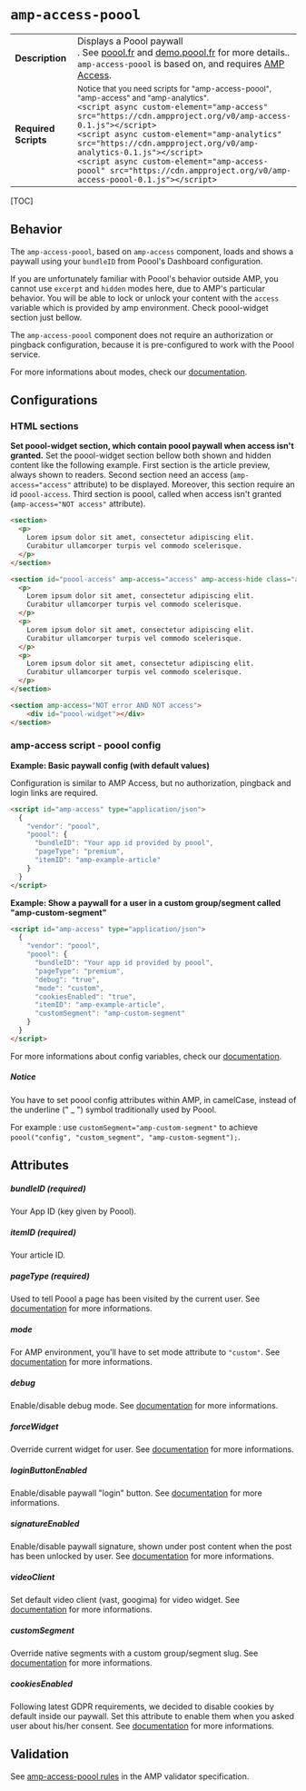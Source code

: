 <!---
Copyright 2017 The AMP HTML Authors.

Licensed under the Apache License, Version 2.0 (the "License");
you may not use this file except in compliance with the License.
You may obtain a copy of the License at

      http://www.apache.org/licenses/LICENSE-2.0

Unless required by applicable law or agreed to in writing, software
distributed under the License is distributed on an "AS-IS" BASIS,
WITHOUT WARRANTIES OR CONDITIONS OF ANY KIND, either express or implied.
See the License for the specific language governing permissions and
limitations under the License.
-->

# <a name=”amp-access-poool></a> `amp-access-poool`

<table>
  <tr>
    <td class="col-fourty"><strong>Description</strong></td>
    <td>Displays a Poool paywall<br />.
    See <a href="http://poool.fr">poool.fr</a> and <a href="http://demo.poool.fr">demo.poool.fr</a> for more details.. <code>amp-access-poool</code> is based on, and requires <a href="https://www.ampproject.org/docs/reference/components/amp-access">AMP Access</a>.</td>
  </tr>
  <tr>
    <td class="col-fourty"><strong>Required Scripts</strong></td>
    <td>
        <small>Notice that you need scripts for "amp-access-poool", "amp-access" and "amp-analytics".</small>
      <div>
        <code>&lt;script async custom-element="amp-access" src="https://cdn.ampproject.org/v0/amp-access-0.1.js">&lt;/script></code>
      </div>
      <div>
        <code>&lt;script async custom-element="amp-analytics" src="https://cdn.ampproject.org/v0/amp-analytics-0.1.js">&lt;/script></code>
      </div>
      <div>
        <code>&lt;script async custom-element="amp-access-poool" src="https://cdn.ampproject.org/v0/amp-access-poool-0.1.js">&lt;/script></code>
      </div>
    </td>
  </tr>
</table>

[TOC]

## Behavior

The `amp-access-poool`, based on `amp-access` component, loads and shows a paywall using your `bundleID` from Poool's Dashboard configuration.

If you are unfortunately familiar with Poool's behavior outside AMP, you cannot use `excerpt` and `hidden` modes here, due to AMP's particular behavior. You will be able to lock or unlock your content with the `access` variable which is provided by amp environment. Check poool-widget section just bellow.

The `amp-access-poool` component does not require an authorization or pingback configuration, because it is pre-configured to work with the Poool service.

For more informations about modes, check our [documentation](https://dev.poool.fr/doc/sdk#mode).


## Configurations

### HTML sections

__Set poool-widget section, which contain poool paywall when access isn't granted.__
Set the poool-widget section bellow both shown and hidden content like the following example.
First section is the article preview, always shown to readers.
Second section need an access (`amp-access="access"` attribute) to be displayed. Moreover, this section require an id `poool-access`.
Third section is poool, called when access isn't granted (`amp-access="NOT access"` attribute).

```html
<section>
  <p>
    Lorem ipsum dolor sit amet, consectetur adipiscing elit.
    Curabitur ullamcorper turpis vel commodo scelerisque.
  </p>
</section>

<section id="poool-access" amp-access="access" amp-access-hide class="article-body" itemprop="articleBody">
  <p>
    Lorem ipsum dolor sit amet, consectetur adipiscing elit.
    Curabitur ullamcorper turpis vel commodo scelerisque.
  </p>
  <p>
    Lorem ipsum dolor sit amet, consectetur adipiscing elit.
    Curabitur ullamcorper turpis vel commodo scelerisque.
  </p>
  <p>
    Lorem ipsum dolor sit amet, consectetur adipiscing elit.
    Curabitur ullamcorper turpis vel commodo scelerisque.
  </p>
</section>

<section amp-access="NOT error AND NOT access">
    <div id="poool-widget"></div>
</section>
```


### amp-access script - poool config

__Example: Basic paywall config (with default values)__

Configuration is similar to AMP Access, but no authorization, pingback and login links are required.

```html
<script id="amp-access" type="application/json">
  {
    "vendor": "poool",
    "poool": {
      "bundleID": "Your app id provided by poool",
      "pageType": "premium",
      "itemID": "amp-example-article"
    }
  }
</script>
```

__Example: Show a paywall for a user in a custom group/segment called "amp-custom-segment"__

```html
<script id="amp-access" type="application/json">
  {
    "vendor": "poool",
    "poool": {
      "bundleID": "Your app id provided by poool",
      "pageType": "premium",
      "debug": "true",
      "mode": "custom",
      "cookiesEnabled": "true",
      "itemID": "amp-example-article",
      "customSegment": "amp-custom-segment"
    }
  }
</script>
```

For more informations about config variables, check our [documentation](https://dev.poool.fr/doc/sdk#configuration).

##### Notice

You have to set poool config attributes within AMP, in camelCase, instead of the underline (" _ ") symbol traditionally used by Poool.

For example : use `customSegment="amp-custom-segment"` to achieve `poool("config", "custom_segment", "amp-custom-segment");`.


## Attributes

##### bundleID (required)
Your App ID (key given by Poool).

##### itemID (required)
Your article ID.

##### pageType (required)
Used to tell Poool a page has been visited by the current user.
See [documentation](http://dev.poool.fr/doc/sdk#page_view) for more informations.

##### mode
For AMP environment, you'll have to set mode attribute to `"custom"`.
See [documentation](http://dev.poool.fr/doc/sdk#debug) for more informations.

##### debug
Enable/disable debug mode.
See [documentation](http://dev.poool.fr/doc/sdk#debug) for more informations.

##### forceWidget
Override current widget for user.
See [documentation](http://dev.poool.fr/doc/sdk#force_widget) for more informations.

##### loginButtonEnabled
Enable/disable paywall "login" button.
See [documentation](http://dev.poool.fr/doc/sdk#login_button_enabled) for more informations.

##### signatureEnabled
Enable/disable paywall signature, shown under post content when the post has been unlocked by user.
See [documentation](http://dev.poool.fr/doc/sdk#signature_enabled) for more informations.

##### videoClient
Set default video client (vast, googima) for video widget.
See [documentation](http://dev.poool.fr/doc/sdk#video_client) for more informations.

##### customSegment
Override native segments with a custom group/segment slug.
See [documentation](http://dev.poool.fr/doc/sdk#custom_segment) for more informations.

##### cookiesEnabled
Following latest GDPR requirements, we decided to disable cookies by default inside our paywall. Set this attribute to enable them when you asked user about his/her consent.
See [documentation](http://dev.poool.fr/doc/sdk#cookies_enabled) for more informations.


## Validation

See [amp-access-poool rules](https://github.com/ampproject/amphtml/blob/master/extensions/amp-access-poool/validator-amp-access-poool.protoascii) in the AMP validator specification.
